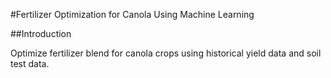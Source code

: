  #Fertilizer Optimization for Canola Using Machine Learning

 ##Introduction

 Optimize fertilizer blend for canola crops using historical yield data and soil test data.



